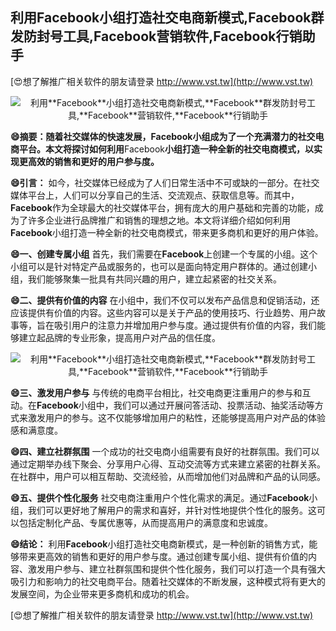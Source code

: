 ## **利用**Facebook**小组打造社交电商新模式,**Facebook**群发防封号工具,**Facebook**营销软件,**Facebook**行销助手**

[😍想了解推广相关软件的朋友请登录 http://www.vst.tw](http://www.vst.tw)

 <center><img src="https://vst.tw/MP4/tuiguang/png/5.png" alt="利用**Facebook**小组打造社交电商新模式,**Facebook**群发防封号工具,**Facebook**营销软件,**Facebook**行销助手"></center>

**😄摘要：随着社交媒体的快速发展，**Facebook**小组成为了一个充满潜力的社交电商平台。本文将探讨如何利用**Facebook**小组打造一种全新的社交电商模式，以实现更高效的销售和更好的用户参与度。**

**😄引言：**
如今，社交媒体已经成为了人们日常生活中不可或缺的一部分。在社交媒体平台上，人们可以分享自己的生活、交流观点、获取信息等。而其中，**Facebook**作为全球最大的社交媒体平台，拥有庞大的用户基础和完善的功能，成为了许多企业进行品牌推广和销售的理想之地。本文将详细介绍如何利用**Facebook**小组打造一种全新的社交电商模式，带来更多商机和更好的用户体验。

**😄一、创建专属小组**
首先，我们需要在**Facebook**上创建一个专属的小组。这个小组可以是针对特定产品或服务的，也可以是面向特定用户群体的。通过创建小组，我们能够聚集一批具有共同兴趣的用户，建立起紧密的社交关系。

**😄二、提供有价值的内容**
在小组中，我们不仅可以发布产品信息和促销活动，还应该提供有价值的内容。这些内容可以是关于产品的使用技巧、行业趋势、用户故事等，旨在吸引用户的注意力并增加用户参与度。通过提供有价值的内容，我们能够建立起品牌的专业形象，提高用户对产品的信任度。

 <center><img src="https://vst.tw/MP4/tuiguang/png/6.png" alt="利用**Facebook**小组打造社交电商新模式,**Facebook**群发防封号工具,**Facebook**营销软件,**Facebook**行销助手"></center>

**😄三、激发用户参与**
与传统的电商平台相比，社交电商更注重用户的参与和互动。在**Facebook**小组中，我们可以通过开展问答活动、投票活动、抽奖活动等方式来激发用户的参与。这不仅能够增加用户的粘性，还能够提高用户对产品的体验感和满意度。

**😄四、建立社群氛围**
一个成功的社交电商小组需要有良好的社群氛围。我们可以通过定期举办线下聚会、分享用户心得、互动交流等方式来建立紧密的社群关系。在社群中，用户可以相互帮助、交流经验，从而增加他们对品牌和产品的认同感。

**😄五、提供个性化服务**
社交电商注重用户个性化需求的满足。通过**Facebook**小组，我们可以更好地了解用户的需求和喜好，并针对性地提供个性化的服务。这可以包括定制化产品、专属优惠等，从而提高用户的满意度和忠诚度。

**😄结论：**
利用**Facebook**小组打造社交电商新模式，是一种创新的销售方式，能够带来更高效的销售和更好的用户参与度。通过创建专属小组、提供有价值的内容、激发用户参与、建立社群氛围和提供个性化服务，我们可以打造一个具有强大吸引力和影响力的社交电商平台。随着社交媒体的不断发展，这种模式将有更大的发展空间，为企业带来更多商机和成功的机会。

[😍想了解推广相关软件的朋友请登录 http://www.vst.tw](http://www.vst.tw)



